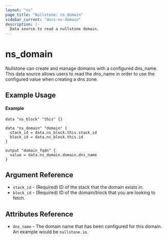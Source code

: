 ```yaml
---
layout: "ns"
page_title: "Nullstone: ns_domain"
sidebar_current: "docs-ns-domain"
description: |-
  Data source to read a nullstone domain.
---
```


# ns_domain

Nullstone can create and manage domains with a configured dns_name.
This data source allows users to read the dns_name in order to use the configured value when creating a dns zone.

## Example Usage

#### Example

```hcl
data "ns_block" "this" {}

data "ns_domain" "domain" {
  stack_id = data.ns_block.this.stack_id
  block_id = data.ns_block.this.id
}

output "domain_fqdn" {
  value = data.ns_domain.domain.dns_name
}
```

## Argument Reference

- `stack_id` - (Required) ID of the stack that the domain exists in.
- `block_id` - (Required) ID of the domain/block that you are looking to fetch.

## Attributes Reference

* `dns_name` - The domain name that has been configured for this domain. An example would be `nullstone.io`.
